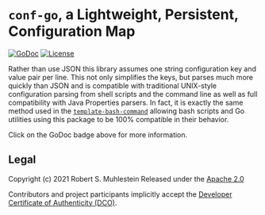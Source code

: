# `conf-go`, a Lightweight, Persistent, Configuration Map

[![GoDoc](https://godoc.org/conf-go?status.svg)](https://godoc.org/conf-go)
[![License](https://img.shields.io/badge/license-Apache2-brightgreen.svg)](LICENSE)

Rather than use JSON this library assumes one string configuration key
and value pair per line. This not only simplifies the keys, but parses
much more quickly than JSON and is compatible with traditional
UNIX-style configuration parsing from shell scripts and the command line
as well as full compatibility with Java Properties parsers. In fact, it
is exactly the same method used in the [`template-bash-command`][bash]
allowing bash scripts and Go utilities using this package to be 100%
compatible in their behavior.

Click on the GoDoc badge above for more information.

[bash]: <https://github.com/rwxrob/template-bash-command>

## Legal

Copyright (c) 2021 Robert S. Muhlestein
Released under the [Apache 2.0](LICENSE)

Contributors and project participants implicitly accept the 
[Developer Certificate of Authenticity (DCO)](DCO).
